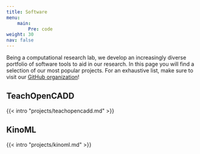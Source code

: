 ```yaml
---
title: Software
menu:
    main:
        Pre: code
weight: 30
nav: false
---
```


Being a computational research lab, we develop an increasingly diverse portfolio of software tools to aid in our research. In this page you will find a selection of our most popular projects. For an exhaustive list, make sure to visit our <a href="https://github.com/volkamerlab" target="_blank" class="icon fa-github"> GitHub organization</a>!

## TeachOpenCADD

{{< intro "projects/teachopencadd.md" >}}

## KinoML

{{< intro "projects/kinoml.md" >}}
